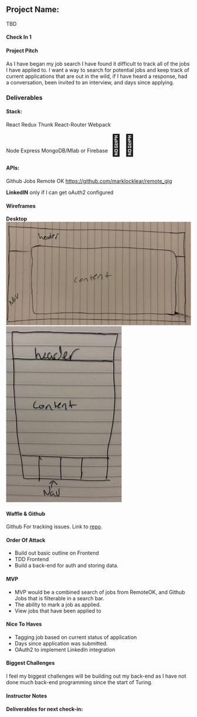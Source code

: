 ## Project Name:
TBD

#### Check In 1

#### Project Pitch
As I have began my job search I have found it difficult to track all of the jobs I have applied to. I want a way to search for potential jobs and keep track of current applications that are out in the wild, if I have heard a response, had a conversation, been invited to an interview, and days since applying.

### Deliverables


#### Stack:
React Redux Thunk React-Router Webpack

Node Express MongoDB/Mlab or Firebase <span style="font-size: 4em;">🤷🏼</span>

#### APIs:
Github Jobs
Remote OK
https://github.com/marklocklear/remote_gig

**LinkedIN** only if I can get oAuth2 configured

#### Wireframes
**Desktop**
![desktop](./images/desktop.JPG)
![mobile](./images/mobile.JPG)

#### Waffle & Github
Github For tracking issues.
Link to [repo](https://github.com/andrew-t-james/personal-project).

#### Order Of Attack
* Build out basic outline on Frontend
* TDD Frontend
* Build a back-end for auth and storing data.

#### MVP
* MVP would be a combined search of jobs from RemoteOK, and Github Jobs that is filterable in a search bar.
* The ability to mark a job as applied.
* View jobs that have been applied to

#### Nice To Haves
* Tagging job based on current status of application
* Days since application was submitted.
* OAuth2 to implement LinkedIn integration

#### Biggest Challenges
I feel my biggest challenges will be building out my back-end as I have not done much back-end programming since the start of Turing.

#### Instructor Notes


#### Deliverables for next check-in:
